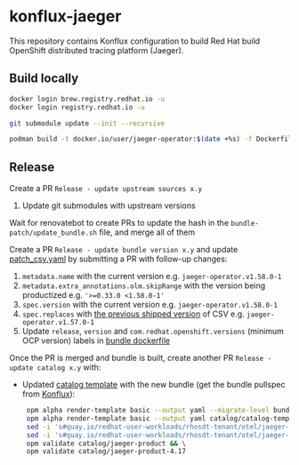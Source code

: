 # konflux-jaeger

This repository contains Konflux configuration to build Red Hat build OpenShift distributed tracing platform (Jaeger).

## Build locally

```bash
docker login brew.registry.redhat.io -u
docker login registry.redhat.io -u

git submodule update --init --recursive

podman build -t docker.io/user/jaeger-operator:$(date +%s) -f Dockerfile.operator 
```

## Release

Create a PR `Release - update upstream sources x.y`
1. Update git submodules with upstream versions

Wait for renovatebot to create PRs to update the hash in the `bundle-patch/update_bundle.sh` file, and merge all of them

Create a PR `Release - update bundle version x.y` and update [patch_csv.yaml](./bundle-patch/patch_csv.yaml) by submitting a PR with follow-up changes:
1. `metadata.name` with the current version e.g. `jaeger-operator.v1.58.0-1`
1. `metadata.extra_annotations.olm.skipRange` with the version being productized e.g. `'>=0.33.0 <1.58.0-1'`
1. `spec.version` with the current version e.g. `jaeger-operator.v1.58.0-1`
1. `spec.replaces` with [the previous shipped version](https://catalog.redhat.com/software/containers/rhosdt/jaeger-operator-bundle/613b50f3a052bb39f2c5f31e) of CSV e.g. `jaeger-operator.v1.57.0-1`
1. Update `release`, `version` and `com.redhat.openshift.versions` (minimum OCP version) labels in [bundle dockerfile](./Dockerfile.bundle)

Once the PR is merged and bundle is built, create another PR `Release - update catalog x.y` with:
* Updated [catalog template](./catalog/catalog-template.yaml) with the new bundle (get the bundle pullspec from [Konflux](https://console.redhat.com/application-pipeline/workspaces/rhosdt/applications/jaeger/components/jaeger-bundle)):
   ```bash
    opm alpha render-template basic --output yaml --migrate-level bundle-object-to-csv-metadata catalog/catalog-template.yaml > catalog/jaeger-product-4.17/catalog.yaml && \
    opm alpha render-template basic --output yaml catalog/catalog-template.yaml > catalog/jaeger-product/catalog.yaml && \
    sed -i 's#quay.io/redhat-user-workloads/rhosdt-tenant/otel/jaeger-bundle#registry.redhat.io/rhosdt/jaeger-operator-bundle#g' catalog/jaeger-product-4.17/catalog.yaml  && \
    sed -i 's#quay.io/redhat-user-workloads/rhosdt-tenant/otel/jaeger-bundle#registry.redhat.io/rhosdt/jaeger-operator-bundle#g' catalog/jaeger-product/catalog.yaml  && \
    opm validate catalog/jaeger-product && \
    opm validate catalog/jaeger-product-4.17
   ```

